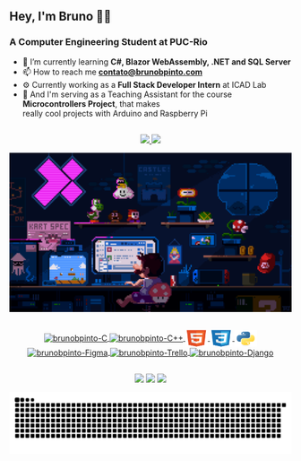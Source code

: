 ## Hey, I'm Bruno 👋🏼
### A Computer Engineering Student at PUC-Rio
- 🌱 I’m currently learning **C#, Blazor WebAssembly, .NET and SQL Server**
- 📫 How to reach me **contato@brunobpinto.com**
- ⚙  Currently working as a **Full Stack Developer Intern** at ICAD Lab
- 🦾 And I'm serving as a Teaching Assistant for the course **Microcontrollers Project**, that makes <br>really cool projects with Arduino and Raspberry Pi

   
##  

<div align="center">
  <a href="https://github.com/brunobpinto">
  <img height="180em" src="https://github-readme-stats.vercel.app/api?username=brunobpinto&show_icons=true&theme=tokyonight&include_all_commits=true&count_private=true"/>
  <img height="180em" src="https://github-readme-stats.vercel.app/api/top-langs/?username=brunobpinto&layout=compact&langs_count=7&theme=tokyonight"/>
</div>
  
  ![GIF](https://github.com/brunobpinto/brunobpinto/blob/main/bannerGithub.gif)

  ##
  
<div align="center">
  <img align="center" alt="brunobpinto-C" height="30" width="40" src="https://cdn.jsdelivr.net/gh/devicons/devicon/icons/c/c-original.svg">
  <img align="center" alt="brunobpinto-C++" height="30" width="40" src="https://cdn.jsdelivr.net/gh/devicons/devicon/icons/cplusplus/cplusplus-original.svg">
  <img align="center" alt="brunobpinto-HTML" height="30" width="40" src="https://raw.githubusercontent.com/devicons/devicon/master/icons/html5/html5-original.svg">
  <img align="center" alt="brunobpinto-CSS" height="30" width="40" src="https://raw.githubusercontent.com/devicons/devicon/master/icons/css3/css3-original.svg">
  <img align="center" alt="brunobpinto-Python" height="30" width="40" src="https://raw.githubusercontent.com/devicons/devicon/master/icons/python/python-original.svg">
  <img align="center" alt="brunobpinto-Figma" height="30" width="40" src="https://www.vectorlogo.zone/logos/figma/figma-icon.svg">
  <img align="center" alt="brunobpinto-Trello" height="30" width="40" src="https://cdn.jsdelivr.net/gh/devicons/devicon/icons/trello/trello-plain.svg">
  <img align="center" alt="brunobpinto-Django" height="30" width="40" src="https://cdn.worldvectorlogo.com/logos/django.svg">
 

 
  ##

  <a href="mailto:contato@brunobpinto.com" target="blank"><img src="https://img.shields.io/badge/Gmail-D14836?style=for-the-badge&logo=gmail&logoColor=white"></a> 
  <a href="https://www.linkedin.com/in/brunobpinto/" target="blank"><img src="https://img.shields.io/badge/-LinkedIn-%230077B5?style=for-the-badge&logo=linkedin&logoColor=white" target="_blank"></a> 
  <a href="https://discordapp.com/users/871216321143144518" target="blank"><img src="https://img.shields.io/badge/Discord-%235865F2.svg?style=for-the-badge&logo=discord&logoColor=white"></a> 
 
 
  ![Snake Animation](https://github.com/brunobpinto/brunobpinto/blob/main/snakeAnimation.svg)
